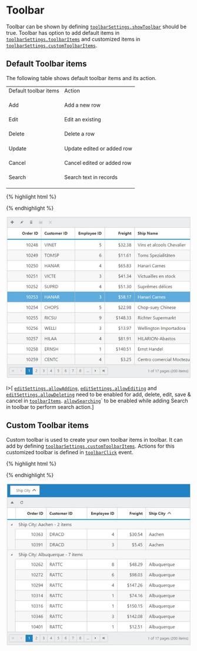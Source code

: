# Toolbar

Toolbar can be shown by defining [`toolbarSettings.showToolbar`](http://help.syncfusion.com/js/api/ejgrid#members:toolbarsettings-showtoolbar "toolbarSettings.showToolbar") should be true. Toolbar has option to add default items in [`toolbarSettings.toolbarItems`](http://help.syncfusion.com/js/api/ejgrid#members:toolbarsettings-toolbaritems "toolbarSettings.toolbarItems") and customized items in [`toolbarSettings.customToolbarItems`](http://help.syncfusion.com/js/api/ejgrid#members:toolbarsettings-customtoolbaritems "").

## Default Toolbar items

The following table shows default toolbar items and its action. 

<table>
<tr>
<td>
Default toolbar items<br/><br/></td><td>
Action<br/><br/></td></tr>
<tr>
<td>
Add<br/><br/></td><td>
Add a new row<br/><br/></td></tr>
<tr>
<td>
Edit<br/><br/></td><td>
Edit an existing<br/><br/></td></tr>
<tr>
<td>
Delete<br/><br/></td><td>
Delete a row<br/><br/></td></tr>
<tr>
<td>
Update<br/><br/></td><td>
Update edited or added row<br/><br/></td></tr>
<tr>
<td>
Cancel<br/><br/></td><td>
Cancel edited or added row<br/><br/></td></tr>
<tr>
<td>
Search<br/><br/></td><td>
Search text in records<br/><br/></td></tr>
</table>


{% highlight html %}
<div id="Grid"></div>
<script type="text/javascript">
  $("#Grid").ejGrid({
  
      // the datasource "window.gridData" is referred from jsondata.min.js
  
      dataSource: window.gridData,
  
      toolbarSettings: {
  
          showToolbar: true,
  
          toolbarItems: [ej.Grid.ToolBarItems.Add, ej.Grid.ToolBarItems.Edit, ej.Grid.ToolBarItems.Delete, ej.Grid.ToolBarItems.Update, ej.Grid.ToolBarItems.Cancel]
  
      },
  
      allowPaging: true,
  
      editSettings: { allowEditing: true, allowAdding: true,allowDeleting: true},
  
      columns:
          [
              { field: "OrderID", isPrimaryKey: true, headerText: "Order ID", textAlign: ej.TextAlign.Right, width: 90 },
              { field: "CustomerID", headerText: 'Customer ID', width: 90 },
              { field: "EmployeeID", headerText: 'Employee ID',editType: ej.Grid.EditingType.Dropdown,textAlign: ej.TextAlign.Right,width: 80 },
              { field: "Freight", headerText: 'Freight', textAlign: ej.TextAlign.Right, editType: ej.Grid.EditingType.Numeric, editParams: { decimalPlaces: 2 }, width: 80, format: "{0:C}" },
              { field: "ShipName", headerText: 'Ship Name', width: 150 }
          ]
  
  });
  
</script>


{% endhighlight %}

![](Toolbar_images/Toolbar_img1.jpeg)


I>[ [`editSettings.allowAdding`](http://help.syncfusion.com/js/api/ejgrid#members:editsettings-allowadding ""), [`editSettings.allowEditing`](http://help.syncfusion.com/js/api/ejgrid#members:editsettings-allowediting "") and [`editSettings.allowDeleting`](http://help.syncfusion.com/js/api/ejgrid#members:editsettings-allowdeleting "") need to be enabled for add, delete, edit, save & cancel in [`toolbarItems`](http://help.syncfusion.com/js/api/ejgrid#members:toolbarsettings-toolbaritems ""). [`allowSearching`](http://help.syncfusion.com/js/api/ejgrid#members:allowsearching "")` to be enabled while adding Search in toolbar to perform search action.]

## Custom Toolbar items

Custom toolbar is used to create your own toolbar items in toolbar. It can add by defining [`toolbarSettings.customToolbarItems`](http://help.syncfusion.com/js/api/ejgrid#members:toolbarsettings-customtoolbaritems "").  Actions for this customized toolbar is defined in [`toolbarClick`](http://help.syncfusion.com/js/api/ejgrid#events:toolbarclick "") event.

{% highlight html %}
<div id="Grid"></div>
<script id="Refresh" type="text/x-jsrender">
  <a class="e-toolbaricons e-icon refresh" />
</script>
<script type="text/javascript">
  function onToolBarClick(args) {
      var tbarObj = $(args.target),
        grid = this;
      if (tbarObj.hasClass("Collapse")) grid.collapseAll(); //collapse Grid using grid instance, `this` is grid instance
      else grid.refreshContent(); //refresh content using grid instance
  }
  $("#Grid").ejGrid({
      // the datasource "window.gridData" is referred from jsondata.min.js
      dataSource: window.gridData,
      toolbarSettings: {
          showToolbar: true,
          customToolbarItems: ["Collapse", {
              templateID: "#Refresh"
          }]
      },
      toolbarClick: "onToolBarClick",
      allowPaging: true,
      allowGrouping: true,
      groupSettings: {
          groupedColumns: ["ShipCity"]
      },
      columns:
          [
              { field: "OrderID", headerText: "Order ID", isPrimaryKey: true, textAlign: ej.TextAlign.Right, width: 75 },
              { field: "CustomerID", headerText: "Customer ID", width: 100 },
              { field: "EmployeeID", headerText: "Employee ID", textAlign: ej.TextAlign.Right, width: 75 },
              { field: "Freight", headerText: "Freight", textAlign: ej.TextAlign.Right, width: 70, format: "{0:C}" },
              { field: "ShipCity", headerText: "Ship City", width: 110 }
          ]
  });
</script>
<style type="text/css" class="cssStyles">
  .Collapse:before {
  content: "\e625";
  }
  .refresh:before {
  content: "\e677";
  }
</style>



{% endhighlight %}

![](Toolbar_images/Toolbar_img2.jpeg)


